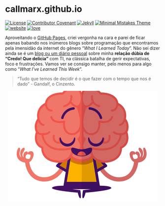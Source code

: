 # callmarx.github.io

[![License](https://img.shields.io/badge/License-MIT-lightgray)](/LICENSE)
[![Contributor Covenant](https://img.shields.io/badge/Contributor%20Covenant-2.0-lightblue)](/pages/code_of_conduct.md)
[![Jekyll](https://img.shields.io/badge/Jekyll-%3E%3D%204.1-blue)](https://jekyllrb.com/)
[![Minimal Mistakes Theme](https://img.shields.io/badge/Minimal%20Mistakes%20Theme-%3E%3D%204.2-blue)](https://github.com/mmistakes/minimal-mistakes)
[![website](https://img.shields.io/website?down_color=red&down_message=offline&up_color=green&up_message=online&url=https%3A%2F%2Fcallmarx.github.io)](https://callmarx.github.io)
[![love](https://img.shields.io/badge/Code%20with-%F0%9F%96%A4-lightgreen)](https://callmarx.github.io/about/)


Aproveitando o [GitHub Pages](https://pages.github.com/), criei vergonha na cara e parei de ficar
apenas babando nos inúmeros blogs sobre programação que encontramos pela imensidão da internet do
gênero “*What I Learned Today*”. Não sei dizer ainda se é um
[blog ou um diário pessoal](https://callmarx.github.io) sobre minha **relação dúbia de “Credo! Que
delícia”** com TI, na clássica batalha de gerir expectativas, foco e frustrações. Vamos ver se
consigo manter, pelo menos para algo como “*What I've Learned This Week*”.

> “Tudo que temos de decidir é o que fazer com o tempo que nos é dado” - Gandalf, o Cinzento.

<p align="center">
<img src="/assets/brain/meditation.webp">
</p>
